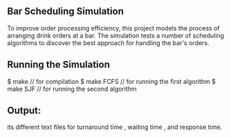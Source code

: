 ## Bar Scheduling Simulation

To improve order processing efficiency, this project models the process of arranging drink orders at a bar. The simulation tests a number of scheduling algorithms to discover the best approach for handling the bar's orders.

## Running the Simulation

$ make // for compilation
$ make FCFS // for running the first algorithm
$ make SJF // for running the second algorithm

## Output:

its different text files for turnaround time , waiting time , and response time.


